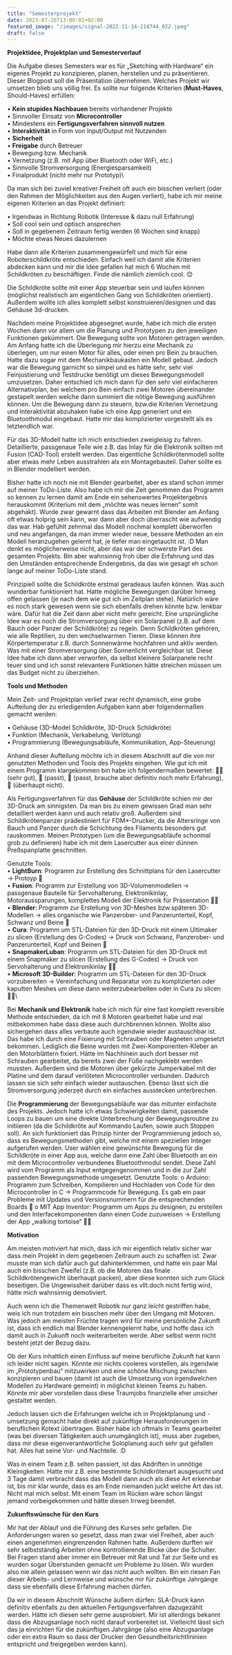 ```yaml
---
title: "Semesterprojekt"
date: 2023-07-26T13:09:01+02:00
featured_image: "/images/signal-2022-11-14-214744_022.jpeg"
draft: false
---
```


**Projektidee, Projektplan und Semesterverlauf**

Die Aufgabe dieses Semesters war es für „Sketching with Hardware“ ein eigenes Projekt zu konzipieren, planen, herstellen und zu präsentieren. Dieser Blogpost soll die Präsentation übernehmen.
Welches Projekt wir umsetzen blieb uns völlig frei. Es sollte nur folgende Kriterien (**Must-Haves**, Should-Haves) erfüllen:

•	**Kein stupides Nachbauen** bereits vorhandener Projekte\
•	Sinnvoller Einsatz von **Microcontroller**\
•	Mindestens ein **Fertigungsverfahren sinnvoll nutzen**\
•	**Interaktivität** in Form von Input/Output mit Nutzenden\
•	**Sicherheit**\
•	**Freigabe** durch Betreuer\
•	Bewegung bzw. Mechanik\
•	Vernetzung (z.B. mit App über Bluetooth oder WiFi, etc.)\
•	Sinnvolle Stromversorgung (Energiesparsamkeit)\
•	Finalprodukt (nicht mehr nur Prototyp)\

Da man sich bei zuviel kreativer Freiheit oft auch ein bisschen verliert (oder den Rahmen der Möglichkeiten aus den Augen verliert), habe ich mir meine eigenen Kriterien an das Projekt definiert:

•	Irgendwas in Richtung Robotik (Interesse & dazu null Erfahrung)\
•	Soll cool sein und optisch ansprechen\
•	Soll in gegebenem Zeitraum fertig werden (6 Wochen sind knapp)\
•	Möchte etwas Neues dazulernen

Habe dann alle Kriterien zusammengewürfelt und mich für eine Roboterschildkröte entschieden. Einfach weil ich damit alle Kriterien abdecken kann und mir die Idee gefallen hat mich 6 Wochen mit Schildkröten zu beschäftigen. Finde die nämlich ziemlich cool. 😊

Die Schildkröte sollte mit einer App steuerbar sein und laufen können (möglichst realistisch am eigentlichen Gang von Schildkröten orientiert). Außerdem wollte ich alles komplett selbst konstruieren/designen und das Gehäuse 3d-drucken. 

Nachdem meine Projektidee abgesegnet wurde, habe ich mich die ersten Wochen dann vor allem um die Planung und Prototypen zu den jeweiligen Funktionen gekümmert. 
Die Bewegung sollte von Motoren getragen werden. Am Anfang hatte ich die Überlegung mir hierzu eine Mechanik zu überlegen, um nur einen Motor für alles, oder einen pro Bein zu brauchen. Hatte dazu sogar mit dem Mechanikbaukasten ein Modell gebaut. Jedoch war die Bewegung garnicht so simpel und es hätte sehr, sehr viel Feinjustierung und Testdrucke benötigt um dieses Bewegungsmodell umzusetzen. Daher entschied ich mich dann für den sehr viel einfacheren Alternativplan, bei welchem pro Bein einfach zwei Motoren übereinander gestapelt werden welche dann summiert die nötige Bewegung ausführen können.
Um die Bewegung dann zu steuern, bzw.die Kriterien Vernetzung und  Interaktivität abzuhaken habe ich eine App generiert und ein Bluetoothmodul eingebaut. Hatte mir das komplizierter vorgestellt als es letztendlich war.

Für das 3D-Modell hatte ich mich entschieden zweigleisig zu fahren. Detaillierte, passgenaue Teile wie z.B. das Inlay für die Elektronik sollten mit Fusion (CAD-Tool) erstellt werden. Das eigentliche Schildkrötenmodell sollte aber etwas mehr Leben ausstrahlen als ein Montagebauteil. Daher sollte es in Blender modelliert werden.

Bisher hatte ich noch nie mit Blender gearbeitet, aber es stand schon immer auf meiner ToDo-Liste. Also habe ich mir die Zeit genommen das Programm so kennen zu lernen damit am Ende ein sehenswertes Projektergebnis herauskommt (Kriterium mit dem „möchte was neues lernen“ somit abgehakt). Wurde zwar gewarnt dass das Arbeiten mit Blender am Anfang oft etwas holprig sein kann, war dann aber doch überrascht wie aufwendig das war. Hab gefühlt zehnmal das Modell nochmal komplett überworfen und neu angefangen, da man immer wieder neue, bessere Methoden an ein Modell heranzugehen gelernt hat, je tiefer man eingetaucht ist. :D Man denkt es möglicherweise nicht, aber das war der schwerste Part des gesamten Projekts. Bin aber wahnsinnig froh über die Erfahrung und das den Umständen entsprechende Endergebnis, da das wie gesagt eh schon lange auf meiner ToDo-Liste stand.

Prinzipiell sollte die Schildkröte erstmal geradeaus laufen können. Was auch wunderbar funktioniert hat. Hatte mögliche Bewegungen darüber hinweg offen gelassen (je nach dem wie gut ich im Zeitplan stehe). Natürlich wäre es noch stark gewesen wenn sie sich ebenfalls drehen könnte bzw. lenkbar wäre. Dafür hat die Zeit dann aber nicht mehr gereicht.
Eine ursprüngliche Idee war es noch die Stromversorgung über ein Solarpanel (z.B. auf dem Bauch oder Panzer der Schildkröte) zu regeln. Denn Schildkröten gehören, wie alle Reptilien, zu den wechselwarmen Tieren. Diese können ihre Körpertemperatur z.B. durch Sonnenwärme hochfahren und aktiv werden. Was mit einer Stromversorgung über Sonnenlicht vergleichbar ist. Diese Idee habe ich dann aber verworfen, da selbst kleinere Solarpanele recht teuer sind und ich sonst relevantere Funktionen hätte streichen müssen um das Budget nicht zu überziehen.


**Tools und Methoden**

Mein Zeit- und Projektplan verlief zwar recht dynamisch, eine grobe Aufteilung der zu erledigenden Aufgaben kann aber folgendermaßen gemacht werden:

•	Gehäuse (3D-Model Schildkröte, 3D-Druck Schildkröte)\
•	Funktion (Mechanik, Verkabelung, Verlötung)\
•	Programmierung (Bewegungsabläufe, Kommunikation, App-Steuerung)

Anhand dieser Aufteilung möchte ich in diesem Abschnitt auf die von mir genutzten Methoden und Tools des Projekts eingehen. Wie gut ich mit einem Programm klargekommen bin habe ich folgendermaßen bewertet:  (sehr gut),  (passt),  (passt, brauche aber definitiv noch mehr Erfahrung),  (überhaupt nicht).
 
Als Fertigungsverfahren für das **Gehäuse** der Schildkröte schien mir der 3D-Druck am sinnigsten. Da man bis zu einem gewissen Grad man sehr detailliert werden kann und auch relativ groß. Außerdem sind Schildkrötenpanzer prädestiniert für FDM*-Drucker, da die Altersringe von Bauch und Panzer durch die Schichtung des Filaments besonders gut rauskommen.
Meinen Prototypen (um die Bewegungsabläufe schonmal grob zu definieren) habe ich mit dem Lasercutter aus einer dünnen Preßspanplatte geschnitten.

Genutzte Tools:\
•	**LightBurn**: Programm zur Erstellung des Schnittplans für den Lasercutter → Protoyp \
•	**Fusion**: Programm zur Erstellung von 3D-Volumenmodellen → passgenaue Bauteile für Servohalterung, Elektronikinlay, Motoraussparungen, komplettes Modell der Elektronik für Präsentation \
•	**Blender**: Programm zur Erstellung von 3D-Meshes bzw.späteren 3D-Modellen → alles organische wie Panzerober- und Panzerunterteil, Kopf, Schwanz und Beine \
•	**Cura**: Programm um STL-Dateien für den 3D-Druck mit einem Ultimaker zu slicen (Erstellung des G-Codes) → Druck von Schwanz, Panzerober- und Panzerunterteil, Kopf und Beinen \
•	**SnapmakerLuban**: Programm um STL-Dateien für den 3D-Druck mit einem Snapmaker zu slicen (Erstellung des G-Codes) → Druck von Servohalterung und Elektronikinlay \
•	**Microsoft 3D-Builder**: Programm um STL-Dateien für den 3D-Druck vorzubereiten → Vereinfachung und Reparatur von zu komplizierten oder kaputten Meshes um diese dann weiterzubearbeiten oder in Cura zu slicen \

Bei **Mechanik und Elektronik** habe ich mich für eine fast komplett reversible Methode entschieden, da ich mit 8 Motoren gearbeitet habe und mal mitbekommen habe dass diese auch durchbrennen können. Wollte also sichergehen dass alles verbaute auch irgendwie wieder austauschbar ist. 
Das habe ich durch eine Fixierung mit Schrauben oder Magneten umgesetzt bekommen. Lediglich die Beine wurden mit Zwei-Komponenten-Kleber an den Motorblättern fixiert. Hätte im Nachhinein auch dort besser mit Schrauben gearbeitet, da bereits zwei der Füße nachgeklebt werden mussten.
Außerdem sind die Motoren über gekürzte Jumperkabel mit der Platine und dem darauf verlöteten Microcontroller verbunden. Dadurch lassen sie sich sehr einfach wieder austauschen. Ebenso lässt sich die Stromversorgung jederzeit durch ein einfaches ausstecken unterbrechen.

Die **Programmierung** der Bewegungsabläufe war das mitunter einfachste des Projekts. Jedoch hatte ich etwas Schwierigkeiten damit, passende Loops zu bauen um eine direkte Unterbrechung der Bewegungsroutine zu initiieren (da die Schildkröte auf Kommando Laufen, sowie auch Stoppen soll).
An sich funktioniert das Prinzip hinter der Programmierung jedoch so, dass es Bewegungsmethoden gibt, welche mit einem speziellen Integer aufgerufen werden. User wählen eine gewünschte Bewegung für die Schildkröte in einer App aus, welche dann eine Zahl über Bluetooth an ein mit dem Microcontroller verbundenes Bluetoothmodul sendet. Diese Zahl wird vom Programm als Input entgegengenommen und in die zur Zahl passenden Bewegungsmethode umgesetzt. 
Genutzte Tools:
o	Arduino: Programm zum Schreiben, Kompilieren und Hochladen von Code für den Microcontroller in C → Programmcode für Bewegung. Es gab ein paar Probleme mit Updates und Versionsnummern für die entsprechenden Boards 
o	MIT App Inventor: Programm um Apps zu designen, zu erstellen und den Interfacekomponenten dann einen Code zuzuweisen → Erstellung der App „walking tortoise“ 


**Motivation**

Am meisten motiviert hat mich, dass ich mir eigentlich relativ sicher war dass mein Projekt in dem gegebenen Zeitraum auch zu schaffen ist. Zwar musste man sich dafür auch gut dahinterklemmen, und hatte ein paar Mal auch ein  bisschen Zweifel (z.B. ob die Motoren das finale Schildkrötengewicht überhaupt packen), aber diese konnten sich zum Glück beseitigen. Die Ungewissheit darüber dass es vllt.doch nicht fertig wird, hätte mich wahnsinnig demotiviert.

Auch wenn ich die Themenwelt Robotik nur ganz leicht gestriffen habe, weis ich nun trotzdem ein bisschen mehr über den Umgang mit Motoren.
Was jedoch am meisten Früchte tragen wird für meine persönliche Zukunft ist, dass ich endlich mal Blender kennengelernt habe, und hoffe dass ich damit auch in Zukunft noch weiterarbeiten werde. Aber selbst wenn nicht besteht jetzt der Bezug dazu.

Ob der Kurs inhaltlich einen Einfluss auf meine berufliche Zukunft hat kann ich leider nicht sagen. Könnte mir nichts cooleres vorstellen, als irgendwie im „Prototypenbau“ mitzuwirken und eine schöne Mischung zwischen konzipieren und bauen (damit ist auch die Umsetzung von irgendwelchen Modellen zu Hardware gemeint) in möglichst kleinen Teams zu haben. Könnte mir aber vorstellen dass diese Traumjobs finanzielle eher unsicher gestaltet werden.

Jedoch lassen sich die Erfahrungen welche ich in Projektplanung und -umsetzung gemacht habe direkt auf zukünftige Herausforderungen im beruflichen Kotext übertragen. Bisher habe ich oftmals in Teams gearbeitet (was bei diversen Tätigkeiten auch unumgänglich ist), muss aber zugeben, dass mir diese eigenverantwortliche Soloplanung auch sehr gut gefallen hat. Alles hat seine Vor- und Nachteile. :D

Was in einem Team z.B. selten passiert, ist das Abdriften in unnötige Kleinigkeiten. Hatte mir z.B. eine bestimmte Schildkrötenart ausgesucht und 3 Tage damit verbracht dass das Modell dann auch als diese Art erkennbar ist, bis mir klar wurde, dass es am Ende niemanden juckt welche Art das ist. Nicht mal mich selbst. Mit einem Team im Rücken wäre schon längst jemand vorbeigekommen und hätte diesen Irrweg beendet.


**Zukunftswünsche für den Kurs**

Mir hat der Ablauf und die Führung des Kurses sehr gefallen. Die Anforderungen waren so gesetzt, dass man zwar viel Freiheit, aber auch einen angenehmen eingrenzenden Rahmen hatte. Außerdem durften wir sehr selbstständig Arbeiten ohne kontrollierende Blicke über die Schulter. Bei Fragen stand aber immer ein Betreuer mit Rat und Tat zur Seite und es wurden sogar Überstunden gemacht um Probleme zu lösen. Wir wurden also nie allein gelassen wenn wir das nicht auch wollten. Bin ein riesen Fan dieser Arbeits- und Lernweise und wünsche mir für zukünftige Jahrgänge dass sie ebenfalls diese Erfahrung machen dürfen.

Da wir in diesem Abschnitt Wünsche äußern dürfen: SLA-Druck kann definitiv ebenfalls zu den aktuellen Fertigungsverfahren dazugezählt werden. Hätte ich diesen sehr gerne ausprobiert. Mir ist allerdings bekannt dass die Abzugsanlage noch nicht darauf vorbereitet ist. Vielleicht lässt sich das ja einrichten für die zukünftigen Jahrgänge (also eine Abzugsanlage oder ein extra Raum so dass der Drucker den Gesundheitsrichtlininien entspricht und freigegeben werden kann).
